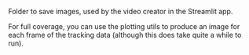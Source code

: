 Folder to save images, used by the video creator in the Streamlit app.

For full coverage, you can use the plotting utils to produce an image for each frame of the tracking data (although this does take quite a while to run).